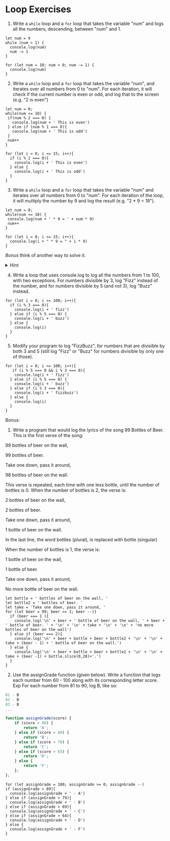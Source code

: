 # Loop Exercises

1. Write a `while` loop and a `for` loop that takes the variable "num" and logs all the numbers, descending, between "num" and 1.
```
let num = 9
while (num > 1) {
  console.log(num)
  num -= 1
}
```
```
for (let num = 10; num > 0; num -= 1) {
  console.log(num)
}

```

2. Write a `while` loop and a `for` loop that takes the variable "num", and iterates over all numbers from 0 to "num".
For each iteration, it will check if the current number is even or odd, and log that to the screen (e.g. "2 is even")
```
let num = 0;
while(num <= 10) {
 if(num % 2 === 0) {
   console.log(num + ' This is even')
 } else if (num % 1 === 0){
   console.log(num + ' This is odd')
 }
 num++
}
```
```
for (let i = 0; i <= 15; i++){
  if (i % 2 === 0){
    console.log(i + ' This is even')
  } else {
    console.log(i + ' This is odd')
  }
}
```

3. Write a `while` loop and a `for` loop that takes the variable "num" and iterates over all numbers from 0 to "num".
For each iteration of the loop, it will multiply the number by 9 and log the result (e.g. "2 * 9 = 18").
```
let num = 0;
while(num <= 10) {
 console.log(num + ' * 9 = ' + num * 9)
 num++
}
```
```
for (let i = 0; i <= 15; i++){
  console.log(i + " * 9 = " + i * 9)
}
```

_Bonus_ think of another way to solve it.
  <details>
    <summary>
      Hint
    </summary>
    Find the final number and increment the loop by 9.
  </details>

4. Write a loop that uses console.log to log all the numbers from 1 to 100, with two exceptions. For numbers divisible by 3, log "Fizz" instead of the number, and for numbers divisible by 5 (and not 3), log "Buzz" instead.
```
for (let i = 0; i <= 100; i++){
  if (i % 3 === 0){
    console.log(i + ' fizz')
  } else if (i % 5 === 0) {
    console.log(i + ' buzz')
  } else {
    console.log(i)
  }
}
```

5. Modify your program to log "FizzBuzz", for numbers that are divisible by both 3 and 5 (still log "Fizz" or "Buzz" for numbers divisible by only one of those).
```
for (let i = 0; i <= 100; i++){
   if (i % 5 === 0 && i % 3 === 0){
    console.log(i + ' fizz')
  } else if (i % 5 === 0) {
    console.log(i + ' buzz')
  } else if (i % 3 === 0){
    console.log(i + ' fizzbuzz')
  } else {
    console.log(i)
  }
}
```

Bonus:

1. Write a program that would log the lyrics of the song 99 Bottles of Beer. This is the first verse of the song:

99 bottles of beer on the wall,

99 bottles of beer.

Take one down, pass it around,

98 bottles of beer on the wall.

This verse is repeated, each time with one less bottle, until the number of bottles is 0. When the number of bottles is 2, the verse is:

2 bottles of beer on the wall,

2 bottles of beer.

Take one down, pass it around,

1 bottle of beer on the wall.

In the last line, the word bottles (plural), is  replaced with bottle (singular)

When the number of bottles is 1, the verse is:

1 bottle of beer on the wall,

1 bottle of beer.

Take one down, pass it around,

No more bottle of beer on the wall.
```
let bottle = ' bottles of beer on the wall, '
let bottle2 = ' bottles of beer. '
let take = 'Take one down, pass it around, '
for (let beer = 99; beer >= 1; beer --){
  if (beer === 1 ){
    console.log('\n' + beer + ' bottle of beer on the wall, ' + beer + ' bottle of beer. ' + '\n' + '\n' + take + '\n' + '\n' + 'no more bottles of beer on the wall')
  } else if (beer === 2){
    console.log('\n' + beer + bottle + beer + bottle2 + '\n' + '\n' + take + (beer - 1) + ' bottle of beer on the wall.')
  } else {
    console.log('\n' + beer + bottle + beer + bottle2 + '\n' + '\n' + take + (beer -1) + bottle.slice(0,28)+'.')
  }
}
```



2. Use the assignGrade function (given below). Write a function that logs each number from 60 - 100 along with its corresponding letter score.
Exp For each number from 81 to 90, log B, like so:

```js
81 - B
82 - B
83 - B
...
```

```js
function assignGrade(score) {
    if (score > 90) {
        return 'A';
    } else if (score > 80) {
        return 'B';
    } else if (score > 70) {
        return 'C';
    } else if (score > 65) {
        return 'D';
    } else {
        return 'F';
    };
};
```
```
for (let assignGrade = 100; assignGrade >= 0; assignGrade --)
if (assignGrade > 89){
  console.log(assignGrade + ' - A')
} else if (assignGrade > 79){
  console.log(assignGrade + ' - B')
} else if (assignGrade > 69){
  console.log(assignGrade + ' - C')
} else if (assignGrade > 64){
  console.log(assignGrade + ' - D')
} else {
  console.log(assignGrade + ' - F')
}
```
